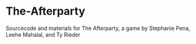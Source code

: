 # The-Afterparty
Sourcecode and materials for The Afterparty, a game by Stephanie Pena, Leehe Mahalal, and Ty Rieder
